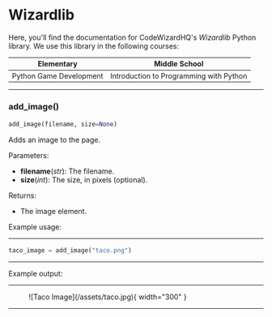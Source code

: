 # Wizardlib

Here, you'll find the documentation for CodeWizardHQ's <em>Wizardlib</em> Python library. We use this library in the following courses:

|Elementary              | Middle School
|------------------------|--------------
|Python Game Development |Introduction to Programming with Python

<hr>

### add_image()

```python
add_image(filename, size=None)
```

Adds an image to the page.

Parameters:

- <strong>filename</strong>(<em>str</em>): The filename.
- <strong>size</strong>(<em>int</em>): The size, in pixels (optional).

Returns:

- The image element.

Example usage:

<hr>

```python
taco_image = add_image("taco.png")
```
<hr>

Example output:

<hr>


<figure markdown>
![Taco Image](/assets/taco.jpg){ width="300" }
<figcaption></figcaption>
</figure>


<hr>
